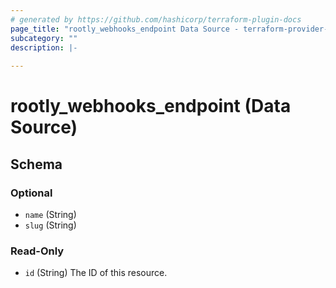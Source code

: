 ```yaml
---
# generated by https://github.com/hashicorp/terraform-plugin-docs
page_title: "rootly_webhooks_endpoint Data Source - terraform-provider-rootly"
subcategory: ""
description: |-
  
---
```


# rootly_webhooks_endpoint (Data Source)





<!-- schema generated by tfplugindocs -->
## Schema

### Optional

- `name` (String)
- `slug` (String)

### Read-Only

- `id` (String) The ID of this resource.


